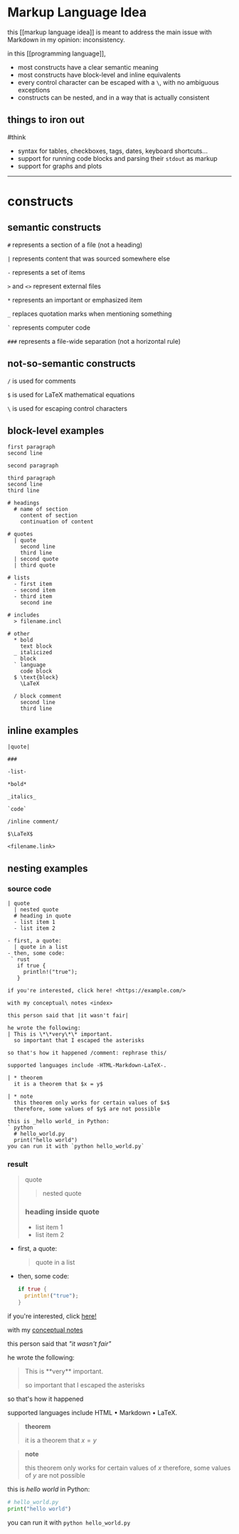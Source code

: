 # Markup Language Idea

this [[markup language idea]] is meant to address the main issue with Markdown in my opinion: inconsistency.

in this [[programming language]],

- most constructs have a clear semantic meaning
- most constructs have block-level and inline equivalents
- every control character can be escaped with a `\`, with no ambiguous exceptions
- constructs can be nested, and in a way that is actually consistent

## things to iron out

#think

- syntax for tables, checkboxes, tags, dates, keyboard shortcuts...
- support for running code blocks and parsing their `stdout` as markup
- support for graphs and plots

---

# constructs

## semantic constructs

`#` represents a section of a file (not a heading)

`|` represents content that was sourced somewhere else

`-` represents a set of items

`>` and `<>` represent external files

`*` represents an important or emphasized item

`_` replaces quotation marks when mentioning something

`` ` `` represents computer code

`###` represents a file-wide separation (not a horizontal rule)

## not-so-semantic constructs

`/` is used for comments

`$` is used for LaTeX mathematical equations

`\` is used for escaping control characters

## block-level examples

```
first paragraph
second line

second paragraph

third paragraph
second line
third line

# headings
  # name of section
    content of section
    continuation of content

# quotes
  | quote
    second line
    third line
  | second quote
  | third quote

# lists
  - first item
  - second item
  - third item
    second ine

# includes
  > filename.incl

# other
  * bold
    text block
  _ italicized
    block
  ` language
    code block
  $ \text{block}
    \LaTeX

  / block comment
    second line
    third line
```

## inline examples

```
|quote|

###

-list-

*bold*

_italics_

`code`

/inline comment/

$\LaTeX$

<filename.link>
```

## nesting examples

### source code

```
| quote
  | nested quote
  # heading in quote
  - list item 1
  - list item 2

- first, a quote:
  | quote in a list
- then, some code:
 ` rust
   if true {
     println!("true");
   }

if you're interested, click here! <https://example.com/>

with my conceptual\ notes <index>

this person said that |it wasn't fair|

he wrote the following:
| This is \*\*very\*\* important.
  so important that I escaped the asterisks

so that's how it happened /comment: rephrase this/

supported languages include -HTML-Markdown-LaTeX-.

| * theorem
  it is a theorem that $x = y$

| * note
  this theorem only works for certain values of $x$
  therefore, some values of $y$ are not possible

this is _hello world_ in Python:
` python
  # hello_world.py
  print("hello world")
you can run it with `python hello_world.py`
```

### result

> quote
>
> > nested quote
>
> ### heading inside quote
>
> - list item 1
> - list item 2

- first, a quote:
  > quote in a list
- then, some code:
  ```rust
  if true {
    println!("true");
  }
  ```

if you're interested, click [here!](https://example.com/)

with my [conceptual notes](index)

this person said that _"it wasn't fair"_

he wrote the following:

> This is \*\*very\*\* important.
>
> so important that I escaped the asterisks

so that's how it happened <!-- comment: rephrase this -->

supported languages include HTML &bull; Markdown &bull; LaTeX.

> **theorem**
>
> it is a theorem that $x = y$

> **note**
>
> this theorem only works for certain values of $x$
> therefore, some values of $y$ are not possible

this is _hello world_ in Python:

```python
# hello_world.py
print("hello world")
```

you can run it with `python hello_world.py`
